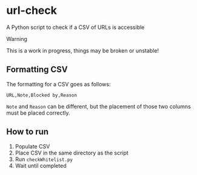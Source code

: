 # url-check

A Python script to check if a CSV of URLs is accessible

> [!WARNING]
>
> This is a work in progress, things may be broken or unstable!

## Formatting CSV

The formatting for a CSV goes as follows:

```csv
URL,Note,Blocked by,Reason
```

`Note` and `Reason` can be different, but the placement of those two columns must be placed correctly.

## How to run

1. Populate CSV
2. Place CSV in the same directory as the script
3. Run `checkWhitelist.py`
4. Wait until completed
